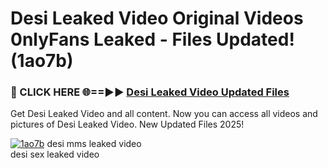 # Desi Leaked Video Original Videos 0nlyFans Leaked - Files Updated! (1ao7b)

<h3>🔴 CLICK HERE 🌐==►► <a href="https://tinyurl.com/x26r9saj" rel="nofollow">Desi Leaked Video Updated Files</a></h3>

Get Desi Leaked Video and all content. Now you can access all videos and pictures of Desi Leaked Video. New Updated Files 2025!

[![1ao7b](https://i.imgur.com/LkgZPqh.gif)](https://tinyurl.com/x26r9saj)
desi mms leaked video<br>
desi sex leaked video